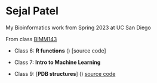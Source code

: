 # Sejal Patel
My Bioinformatics work from Spring 2023 at UC San Diego

From class [BIMM143](https://bioboot.github.io/bimm143_S23/)

- Class 6: **R functions** () [source code]

- Class 7: **Intro to Machine Learning**

- Class 9: [**PDB structures**] () [source code](https://github.com/sejalpatel529/bimm143/blob/main/Class9/Class9.qmd)





